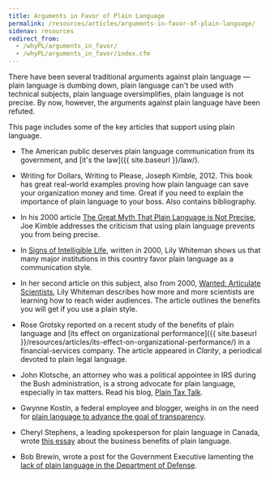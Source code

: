```yaml
---
title: Arguments in Favor of Plain Language
permalink: /resources/articles/arguments-in-favor-of-plain-language/
sidenav: resources
redirect_from:
  - /whyPL/arguments_in_favor/
  - /whyPL/arguments_in_favor/index.cfm
---
```


There have been several traditional arguments against plain language — plain language is dumbing down, plain language can't be used with technical subjects, plain language oversimplifies, plain language is not precise. By now, however, the arguments against plain language have been refuted.

This page includes some of the key articles that support using plain language.

- The American public deserves plain language communication from its government, and [it's the law]({{ site.baseurl }}/law/).

- Writing for Dollars, Writing to Please, Joseph Kimble, 2012. This book has great real-world examples proving how plain language can save your organization money and time. Great if you need to explain the importance of plain language to your boss. Also contains bibliography.

- In his 2000 article [The Great Myth That Plain Language is Not Precise](https://apps.americanbar.org/buslaw/blt/blt7-kimble.html), Joe Kimble addresses the criticism that using plain language prevents you from being precise.

- In [Signs of Intelligible Life](http://www.sciencemag.org/careers/2000/11/signs-intelligible-life), written in 2000, Lily Whiteman shows us that many major institutions in this country favor plain language as a communication style.

- In her second article on this subject, also from 2000, [Wanted: Articulate Scientists](http://www.sciencemag.org/careers/2000/11/wanted-articulate-scientists), Lily Whiteman describes how more and more scientists are learning how to reach wider audiences. The article outlines the benefits you will get if you use a plain style.

- Rose Grotsky reported on a recent study of the benefits of plain language and [its effect on organizational performance]({{ site.baseurl }}/resources/articles/its-effect-on-organizational-performance/) in a financial-services company. The article appeared in _Clarity_, a periodical devoted to plain legal language.

- John Klotsche, an attorney who was a political appointee in IRS during the Bush administration, is a strong advocate for plain language, especially in tax matters. Read his blog, [Plain Tax Talk](http://www.plaintaxtalk.org/).

- Gwynne Kostin, a federal employee and blogger, weighs in on the need for [plain language to advance the goal of transparency](http://www.ondotgov.com/2009/02/transparency-requires-plain-language.html).

- Cheryl Stephens, a leading spokesperson for plain language in Canada, wrote [this essay](https://web.archive.org/web/20100713115200/http://plainlanguagenetwork.org/stephens/bzneeds.html) about the business benefits of plain language.

- Bob Brewin, wrote a post for the Government Executive lamenting the [lack of plain language in the Department of Defense](http://www.nextgov.com/defense/whats-brewin/2009/03/so-a-what/51222/).

